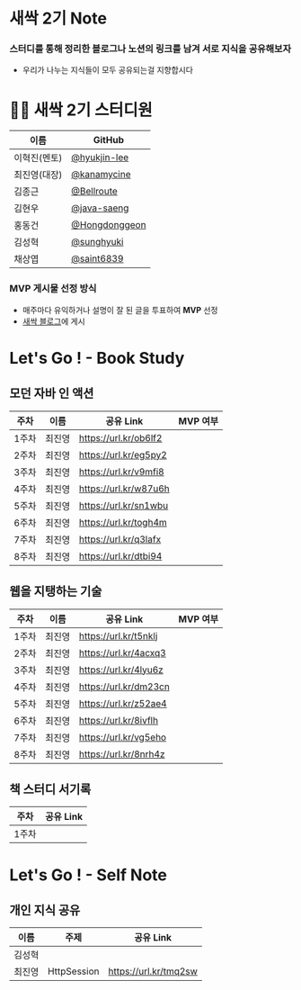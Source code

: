 # 새싹 2기 Note

### 스터디를 통해 정리한 블로그나 노션의 링크를 남겨 서로 지식을 공유해보자

- 우리가 나누는 지식들이 모두 공유되는걸 지향합시다


# 👩‍💻 새싹 2기 스터디원

| 이름   | GitHub                                         |
| ------ | ---------------------------------------------- |
| 이혁진(멘토) | [@hyukjin-lee](https://github.com/hyukjin-lee) |
| 최진영(대장) | [@kanamycine](https://github.com/kanamycine) |
| 김종근 | [@Bellroute](https://github.com/Bellroute) |
| 김현우 | [@java-saeng](https://github.com/java-saeng) |
| 홍동건 | [@Hongdonggeon](https://github.com/Hongdonggeon) |
| 김성혁 | [@sunghyuki](https://github.com/sunghyuki) |
| 채상엽 | [@saint6839](https://github.com/saint6839) |


### MVP 게시물 선정 방식
- 매주마다 유익하거나 설명이 잘 된 글을 투표하여 **MVP** 선정
- [새싹 블로그](https://velog.io/@sproutt)에 게시


# Let's Go ! - Book Study
## 모던 자바 인 액션
| 주차 | 이름 | 공유 Link | MVP 여부 |
| --- | --- | -------- | ------- |
| 1주차 | 최진영 | https://url.kr/ob6lf2 | |
| 2주차 | 최진영 | https://url.kr/eg5py2 | |
| 3주차 | 최진영 | https://url.kr/v9mfi8 | |
| 4주차 | 최진영 | https://url.kr/w87u6h | |
| 5주차 | 최진영 | https://url.kr/sn1wbu | |
| 6주차 | 최진영 | https://url.kr/togh4m | |
| 7주차 | 최진영 | https://url.kr/q3lafx | |
| 8주차 | 최진영 | https://url.kr/dtbi94 | |

## 웹을 지탱하는 기술
| 주차 | 이름 | 공유 Link | MVP 여부 |
| --- | --- | -------- | ------- |
| 1주차 | 최진영 | https://url.kr/t5nklj | |
| 2주차 | 최진영 | https://url.kr/4acxq3 | |
| 3주차 | 최진영 | https://url.kr/4lyu6z | |
| 4주차 | 최진영 | https://url.kr/dm23cn | |
| 5주차 | 최진영 | https://url.kr/z52ae4 | |
| 6주차 | 최진영 | https://url.kr/8ivflh | |
| 7주차 | 최진영 | https://url.kr/vg5eho | |
| 8주차 | 최진영 | https://url.kr/8nrh4z | |

## 책 스터디 서기록
| 주차 | 공유 Link |
| --- | -------- |
| 1주차 |  |

# Let's Go ! - Self Note
## 개인 지식 공유
| 이름 | 주제 | 공유 Link |
| --- | --- | -------- |
| 김성혁 |  | |
| 최진영 | HttpSession  | https://url.kr/tmq2sw |
